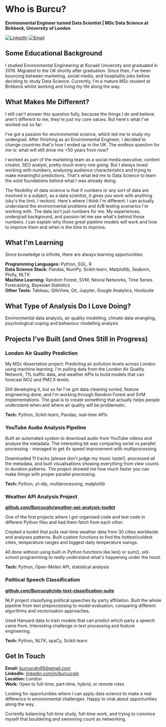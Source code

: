 # Who is Burcu? 

**Environmental Engineer turned Data Scientist | MSc Data Science at Birkbeck, University of London**

[![LinkedIn](https://img.shields.io/badge/LinkedIn-0077B5?style=flat&logo=linkedin&logoColor=white)](https://www.linkedin.com/in/burcucglyn)
[![Email](https://img.shields.io/badge/Email-D14836?style=flat&logo=gmail&logoColor=white)](mailto:burcucgln95@gmail.com)

## Some Educational Background

I studied Environmental Engineering at Kocaeli University and graduated in 2019. Migrated to the UK shortly after graduation. Since then, I've been bouncing between marketing, social media, and hospitality jobs before deciding to study Data Science. Currently, I'm a mature MSc student at Birkbeck whilst working and living my life along the way.

## What Makes Me Different?

I still can't answer this question fully, because the things I do and believe aren't different to me, they're just my core values. But here's what I've worked out so far:

I've got a passion for environmental science, which led me to study my undergrad. After finishing as an Environmental Engineer, I decided to change countries that's how I ended up in the UK. The endless question for me is: what will still drive me +50 years from now?

I worked as part of the marketing team as a social media executive, content creator, SEO analyst, pretty much every role going. But I always loved working with numbers, analysing audience characteristics and trying to make meaningful predictions. That's what led me to Data Science to learn the solid foundations behind what I was already doing.

The flexibility of data science is that if numbers or any sort of data are involved in a subject, as a data scientist, it gives you work with anything (sky's the limit, I reckon). Here's where I think I'm different: I can actually understand the environmental problems and A/B testing scenarios I'm working with. The data isn't just numbers for me. My experiences, undergrad background, and passion let me see what's behind those numbers. I can explain why those great pipeline models will work and how to improve them and when  is the time to improve.

## What I'm Learning

Since knowledge is infinite, there are always learning opportunities:

**Programming Languages:** Python, SQL, R  
**Data Science Stack:** Pandas, NumPy, Scikit-learn, Matplotlib, Seaborn, Plotly, NLTK  
**Machine Learning:** Random Forest, SVM, Neural Networks, Time Series Forecasting, Bayesian Statistics  
**Other Tools:** Tableau, QlikView, Git, Jupyter, Google Analytics, Hootsuite

## What Type of Analysis Do I Love Doing?

Environmental data analysis, air quality modelling, climate data wrangling, psychological coping and behaviour modelling analysis

## Projects I've Built (and Ones Still in Progress)

### London Air Quality Prediction

My MSc dissertation project: Predicting air pollution levels across London using machine learning. I'm pulling data from the London Air Quality Network, TfL traffic data, and weather APIs to build models that can forecast NO2 and PM2.5 levels.

Still developing it, but so far I've got data cleaning sorted, feature engineering done, and I'm working through Random Forest and SVM implementations. The goal is to create something that actually helps people understand when and where air quality will be problematic.

**Tech:** Python, Scikit-learn, Pandas, real-time APIs

### YouTube Audio Analysis Pipeline

Built an automated system to download audio from YouTube videos and analyse the metadata. The interesting bit was comparing serial vs parallel processing - managed to get 4x speed improvement with multiprocessing.

Downloaded 11 tracks (please don't judge my music taste!), processed all the metadata, and built visualisations showing everything from view counts to duration patterns. The project showed me how much faster you can make things with proper parallel processing.

**Tech:** Python, yt-dlp, multiprocessing, matplotlib

### Weather API Analysis Project
**[github.com/Burcucgln/weather-api-analysis-toolkit](https://github.com/Burcucgln/weather-api-analysis-toolkit)**

One of the first projects where I got organised code and test code in different Python files and had them fetch from each other.

Created a toolkit that pulls real-time weather data from 30 cities worldwide and analyses patterns. Built custom functions to find the hottest/coldest cities, temperature ranges and biggest daily temperature swings.

All done without using built-in Python functions like len() or sum(), old-school programming to really understand what's happening under the hood.

**Tech:** Python, Open-Meteo API, statistical analysis

### Political Speech Classification
**[github.com/Burcucgln/nlp-text-classification-suite](https://github.com/Burcucgln/nlp-text-classification-suite)**

NLP project classifying political speeches by party affiliation. Built the whole pipeline from text preprocessing to model evaluation, comparing different algorithms and vectorisation approaches.

Used Hansard data to train models that can predict which party a speech came from. Interesting challenge in text processing and feature engineering.

**Tech:** Python, NLTK, spaCy, Scikit-learn

## Get In Touch

**Email:** burcucgln95@gmail.com  
**LinkedIn:** [linkedin.com/in/burcucgln](https://www.linkedin.com/in/burcucgln)  
**Location:** London  
**Work:** Open to full-time, part-time, hybrid, or remote roles

Looking for opportunities where I can apply data science to make a real difference in environmental challenges. Happy to chat about opportunities along the way.

Currently balancing full-time study, full-time work, and trying to convince myself that bouldering and swimming count as networking.

